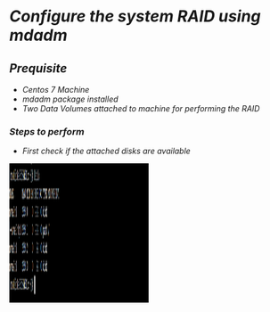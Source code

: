 # _Configure the system RAID using mdadm_

## _Prequisite_
 *  _Centos 7 Machine_
 * _mdadm package installed_
 * _Two Data Volumes attached  to machine for performing the RAID_
 
### _Steps to perform_
 * _First check if the attached disks are available_
 <p align="centre">
  <img width="250" height="250" src="https://github.com/samblake30/Linux/blob/main/images/img1.png">  
</p>

